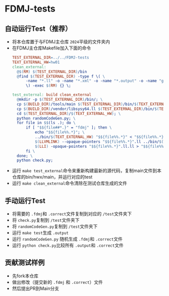 # FDMJ-tests

## 自动运行Test（推荐）

* 将本仓库置于与FDMJ主仓库 `2024`平级的文件夹内
* 在FDMJ主仓库Makefile加入下面的命令
  ```makefile
  TEST_EXTERNAL_DIR=../../FDMJ-tests
  TEXT_EXTERNAL_HW=hw01
  clean_external: 
  	@$(RM) $(TEST_EXTERNAL_DIR)/bin
  	@find $(TEST_EXTERNAL_DIR) -type f \( \
  		-name "*.ll" -o -name "*.xml" -o -name "*.output" -o -name "gen_program_*" \
  		\) -exec $(RM) {} \;

  test_external: build clean_external
  	@mkdir -p $(TEST_EXTERNAL_DIR)/bin/; \
  	cp $(BUILD_DIR)/tools/main $(TEST_EXTERNAL_DIR)/bin/$(TEXT_EXTERNAL_HW); \
  	cp $(BUILD_DIR)/vendor/libsysy64.ll $(TEST_EXTERNAL_DIR)/bin/$(TEXT_EXTERNAL_HW)_libsysy64.ll; \
  	cd $(TEST_EXTERNAL_DIR)/$(TEXT_EXTERNAL_HW); \
  	python randomCodeGen.py; \
  	for file in $$(ls .); do \
  		if [ "$${file##*.}" = "fdmj" ]; then \
  			echo "$${file%%.*}"; \
  			../bin/$(TEXT_EXTERNAL_HW) "$${file%%.*}" < "$${file%%.*}".fdmj; \
  			$(LLVMLINK) --opaque-pointers "$${file%%.*}".ll ../bin/$(TEXT_EXTERNAL_HW)_libsysy64.ll -S -o "$${file%%.*}".ll.ll; \
  			$(LLI) -opaque-pointers "$${file%%.*}".ll.ll > "$${file%%.*}".output; echo $$?; \
  		fi \
  	done; \
  	python check.py;
  ```
* 运行 `make test_external`命令来重新构建最新的源代码，复制main文件到本仓库的bin/hwx/main，并运行对应的test
* 运行 `make clean_external`命令清除在测试仓库生成的文件

## 手动运行Test

* 将需要的 `.fdmj`和 `.correct`文件复制到对应的 `/test`文件夹下
* 将 `check.py`复制到 `/test`文件夹下
* 将 `randomCodeGen.py`复制到 `/test`文件夹下
* 运行 `make test`生成 `.output`
* 运行 `randomCodeGen.py` 随机生成 `.fdmj`和 `.correct`文件
* 运行 `python check.py`比较所有 `.output`和 `.correct`文件

## 贡献测试样例

* 先fork本仓库
* 做出修改（提交新的 `.fdmj` 和 `.correct`）文件
* 然后提出PR到Main分支
